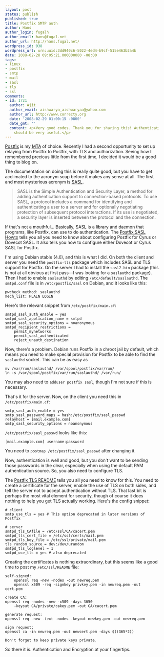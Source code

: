 ```yaml
---
layout: post
status: publish
published: true
title: Postfix SMTP auth
author: Hans
author_login: fugalh
author_email: hans@fugal.net
author_url: http://hans.fugal.net/
wordpress_id: 938
wordpress_url: urn:uuid:3dd940c6-5022-4ed4-b9cf-515e463b2a4b
date: 2008-02-28 09:05:21.000000000 -08:00
tags:
- linux
- postfix
- smtp
- mail
- sasl
- tls
- ssl
comments:
- id: 1721
  author: Ajit
  author_email: aishwarya_aishwaryaa@yahoo.com
  author_url: http://www.correcty.org
  date: '2008-02-29 01:00:15 -0800'
  date_gmt: ''
  content: <p>Very good codes. Thank you for sharing this! Authentication and encryption
    should be very useful.</p>
---
```

<p><a href="http://www.postfix.org/">Postfix</a> is my <acronym title="Mail Transport Agent">MTA</acronym> of choice. Recently I had a second opportunity to set up relaying from Postfix to Postfix, with TLS and authorization. Seeing how I remembered precious little from the first time, I decided it would be a good thing to blog on.</p>

<p>The documentation on doing this is really quite good, but you have to get acclimated to the acronym soup before it makes any sense at all. The first and most mysterious acronym is <a href="http://asg.web.cmu.edu/sasl/"><acronym title="Simple Authentication and Security Layer">SASL</acronym></a>.</p>

<blockquote>
    <p>SASL is the Simple Authentication and Security Layer, a method for adding authentication support to connection-based protocols. To use SASL, a protocol includes a command for identifying and authenticating a user to a server and for optionally negotiating protection of subsequent protocol interactions. If its use is negotiated, a security layer is inserted between the protocol and the connection.</p>
</blockquote>

<p>If that's not a mouthful… Basically, SASL is a library and daemon that programs, like Postfix, can use to do authentication. The <a href="http://www.postfix.org/SASL_README.html">Postfix SASL Howto</a> tells you all you need to know about configuring Postfix for Cyrus or Dovecot SASL. It also tells you how to configure either Dovecot or Cyrus SASL for Postfix.</p>

<p>I'm using Debian stable (4.0), and this is what I did. On both the client and server you need the <code>postfix-tls</code> package which includes SASL and TLS support for Postfix. On the server I had to install the <code>sasl2-bin</code> package (this is not at all obvious at first pass—I was looking for a <code>saslauthd</code> package). Then I had to enable <code>saslauthd</code> by editing <code>/etc/default/saslauthd</code>. The <code>smtpd.conf</code> file is in <code>/etc/postfix/sasl</code> on Debian, and it looks like this:</p>

<pre><code>pwcheck_method: saslauthd
mech_list: PLAIN LOGIN
</code></pre>

<p>Here's the relevant snippet from <code>/etc/postfix/main.cf</code>:</p>

<pre><code>smtpd_sasl_auth_enable = yes
smtpd_sasl_application_name = smtpd
smtpd_sasl_security_options = noanonymous
smtpd_recipient_restrictions =
    permit_mynetworks
    permit_sasl_authenticated
    reject_unauth_destination
</code></pre>

<p>Now, there's a problem. Debian runs Postfix in a chroot jail by default, which means you need to make special provision for Postfix to be able to find the <code>saslauthd</code> socket. This can be as easy as </p>

<pre><code>mv /var/run/saslauthd/ /var/spool/postfix/var/run/
ln -s /var/spool/postfix/var/run/saslauthd/ /var/run/
</code></pre>

<p>You may also need to <code>adduser postfix sasl</code>, though I'm not sure if this is necessary.</p>

<p>That's it for the server. Now, on the client you need this in <code>/etc/postfix/main.cf</code>:</p>

<pre><code>smtp_sasl_auth_enable = yes
smtp_sasl_password_maps = hash:/etc/postfix/sasl_passwd
relayhost = [mail.example.com]
smtp_sasl_security_options = noanonymous
</code></pre>

<p><code>/etc/postfix/sasl_passwd</code> looks like this:</p>

<pre><code>[mail.example.com] username:password
</code></pre>

<p>You need to <code>postmap /etc/postfix/sasl_passwd</code> after changing it.</p>

<p>Now, authentication is well and good, but you don't want to be sending those passwords in the clear, especially when using the default PAM authentication source. So, you also need to configure TLS.</p>

<p>The <a href="http://www.postfix.org/TLS_README.html">Postfix TLS README</a> tells you all you need to know for this. You need to create a certificate for the server, enable the use of TLS on both sides, and tell the server not to accept authentication without TLS. That last bit is perhaps the most vital element for security, though of course it does nothing to help you get TLS actually working. Here's the config snippet:</p>

<pre><code># client
smtp_use_tls = yes # This option deprecated in later versions of Postfix

# server
smtpd_tls_CAfile = /etc/ssl/CA/cacert.pem
smtpd_tls_cert_file = /etc/ssl/certs/mail.pem
smtpd_tls_key_file = /etc/ssl/private/mail.pem
tls_random_source = dev:/dev/urandom
smtpd_tls_loglevel = 1
smtpd_use_tls = yes # also deprecated
</code></pre>

<p>Creating the certificates is nothing extraordinary, but this seems like a good time to post my <code>/etc/ssl/README</code> file:</p>

<pre><code>self-signed:
    openssl req -new -nodes -out newreq.pem
    openssl x509 -req -signkey privkey.pem -in newreq.pem -out cert.pem

create CA:
openssl req -nodes -new -x509 -days 3650
    -keyout CA/private/cakey.pem -out CA/cacert.pem

generate request:
openssl req -new -text -nodes -keyout newkey.pem -out newreq.pem

sign request:
openssl ca -in newreq.pem -out newcert.pem -days $((365*2))

Don't forget to keep private keys private.
</code></pre>

<p>So there it is. Authentication and Encryption at your fingertips.</p>
